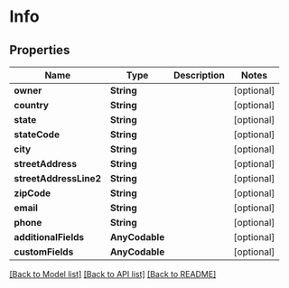 # Info

## Properties
Name | Type | Description | Notes
------------ | ------------- | ------------- | -------------
**owner** | **String** |  | [optional] 
**country** | **String** |  | [optional] 
**state** | **String** |  | [optional] 
**stateCode** | **String** |  | [optional] 
**city** | **String** |  | [optional] 
**streetAddress** | **String** |  | [optional] 
**streetAddressLine2** | **String** |  | [optional] 
**zipCode** | **String** |  | [optional] 
**email** | **String** |  | [optional] 
**phone** | **String** |  | [optional] 
**additionalFields** | **AnyCodable** |  | [optional] 
**customFields** | **AnyCodable** |  | [optional] 

[[Back to Model list]](../README.md#documentation-for-models) [[Back to API list]](../README.md#documentation-for-api-endpoints) [[Back to README]](../README.md)



